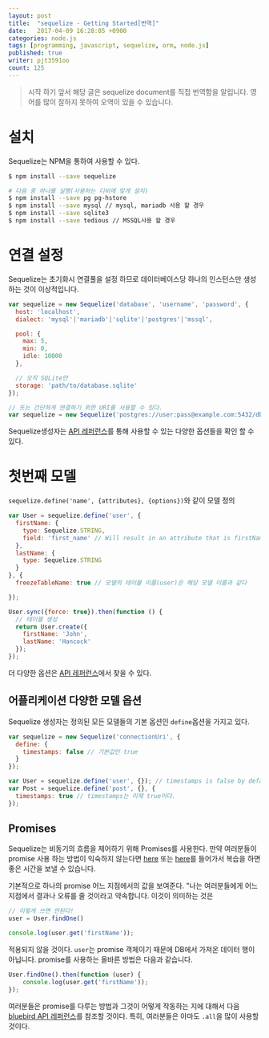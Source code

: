 ```yaml
---
layout: post
title:  "sequelize - Getting Started[번역]"
date:   2017-04-09 16:28:05 +0900
categories: node.js
tags: [programming, javascript, sequelize, orm, node.js]
published: true
writer: pjt3591oo
count: 125
---
```


> 시작 하기 앞서 해당 글은 sequelize document를 직접 번역함을 알립니다. 영어를 많이 잘하지 못하여 오역이 있을 수 있습니다.

# 설치

Sequelize는 NPM을 통하여 사용할 수 있다.

```bash
$ npm install --save sequelize

# 다음 중 하나를 실행(사용하는 디비에 맞게 설치)
$ npm install --save pg pg-hstore
$ npm install --save mysql // mysql, mariadb 사용 할 경우
$ npm install --save sqlite3
$ npm install --save tedious // MSSQL사용 할 경우
```


# 연결 설정

Sequelize는 초기화시 연결풀을 설정 하므로 데이터베이스당 하나의 인스턴스만 생성하는 것이 이상적입니다.


```.js
var sequelize = new Sequelize('database', 'username', 'password', {
  host: 'localhost',
  dialect: 'mysql'|'mariadb'|'sqlite'|'postgres'|'mssql',

  pool: {
    max: 5,
    min: 0,
    idle: 10000
  },

  // 오직 SQLite만
  storage: 'path/to/database.sqlite'
});

// 또는 간단하게 연결하기 위한 URI를 사용할 수 있다.
var sequelize = new Sequelize('postgres://user:pass@example.com:5432/dbname');
```

Sequelize생성자는 [API 레퍼런스](http://sequelize.readthedocs.io/en/latest/api/sequelize/)를 통해 사용할 수 있는 다양한 옵션들을 확인 할 수 있다.


# 첫번째 모델

`sequelize.define('name', {attributes}, {options})`와 같이 모델 정의

```.js
var User = sequelize.define('user', {
  firstName: {
    type: Sequelize.STRING,
    field: 'first_name' // Will result in an attribute that is firstName when user facing but first_name in the database
  },
  lastName: {
    type: Sequelize.STRING
  }
}, {
  freezeTableName: true // 모델의 테이블 이름(user)은 해당 모델 이름과 같다

});

User.sync({force: true}).then(function () {
  // 테이블 생성
  return User.create({
    firstName: 'John',
    lastName: 'Hancock'
  });
});
```

더 다양한 옵션은 [API 레퍼런스](http://sequelize.readthedocs.io/en/latest/api/model/)에서 찾을 수 있다.


## 어플리케이션 다양한 모델 옵션

Sequelize 생성자는 정의된 모든 모델들의 기본 옵션인 `define`옵션을 가지고 있다.

```.js
var sequelize = new Sequelize('connectionUri', {
  define: {
    timestamps: false // 기본값인 true
  }
});

var User = sequelize.define('user', {}); // timestamps is false by default
var Post = sequelize.define('post', {}, {
  timestamps: true // timestamps는 이제 true이다.
});
```


## Promises

Sequelize는 비동기의 흐름을 제어하기 위해 Promises를 사용한다. 만약 여러분들이 promise 사용 하는 방법이 익숙하지 않는다면 [here](https://github.com/wbinnssmith/awesome-promises) 또는 [here](http://bluebirdjs.com/docs/why-promises.html)를 들어가서 복습을 하면 좋은 시간을 보낼 수 있습니다.

기본적으로 하나의 promise 어느 지점에서의 값을 보여준다. "나는 여러분들에게 어느 지점에서 결과나 오류를 줄 것이라고 약속합니다.
이것이 의미하는 것은

```.js
// 이렇게 쓰면 안된다!
user = User.findOne()

console.log(user.get('firstName'));
```

적용되지 않을 것이다. `user`는 promise 객체이기 때문에 DB에서 가져온 데이터 행이 아닙니다. promise를 사용하는 올바른 방법은 다음과 같습니다.

```.js
User.findOne().then(function (user) {
    console.log(user.get('firstName'));
});
```

여러분들은 promise를 다루는 방법과 그것이 어떻게 작동하는 지에 대해서 다음 [bluebird API 레퍼런스](http://bluebirdjs.com/docs/api-reference.html)를 참조할 것이다.
특히, 여러분들은 아마도 `.all`을 많이 사용할 것이다.
